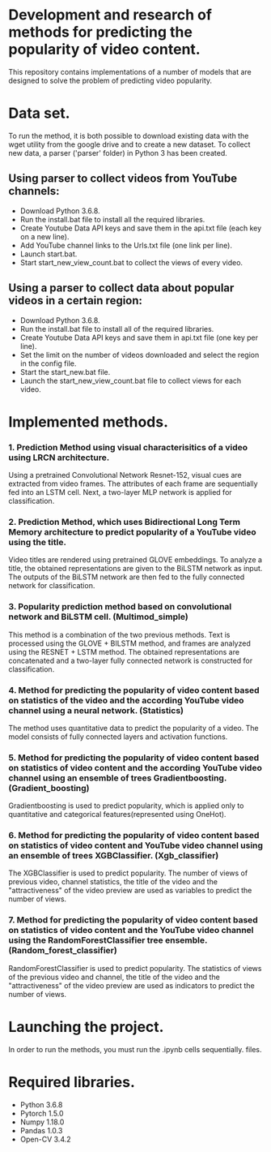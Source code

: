 #  Development and research of methods for predicting the popularity of video content.
This repository contains implementations of a number of models that are designed to solve the problem of predicting video popularity.
# Data set.
To run the method, it is both possible to download existing data with the wget utility from the google drive and to create a new dataset. To collect new data, a parser ('parser' folder) in Python 3 has been created.
## Using parser to collect videos from YouTube channels:
- Download Python 3.6.8.
- Run the install.bat file to install all the required libraries.
- Create Youtube Data API keys  and save them in the api.txt file (each key on a new line).
- Add YouTube channel links to the Urls.txt file (one link per line).
- Launch start.bat.
- Start start_new_view_count.bat to collect the views of every video.
## Using a parser to collect data about popular videos in a certain region:
- Download Python 3.6.8.
- Run the install.bat file to install all of the required libraries.
- Create Youtube Data API keys  and save them in api.txt file (one key per line).
- Set the limit on the number of videos downloaded and select the region in the config file.
- Start the start_new.bat file.
- Launch the start_new_view_count.bat file to collect views for each video.
# Implemented methods.
### 1. Prediction Method using visual characterisitics of a video using LRCN architecture.
Using a pretrained Convolutional Network Resnet-152, visual cues are extracted from video frames. The attributes of each frame are sequentially fed into an LSTM cell. Next, a two-layer MLP network is applied for classification.

### 2. Prediction Method, which uses Bidirectional Long Term Memory architecture to predict popularity of a YouTube video using the title.
Video titles are rendered using pretrained GLOVE embeddings. To analyze a title, the obtained representations are given to the BiLSTM network as input. The outputs of the BiLSTM network are then fed to the fully connected network for classification.

### 3. Popularity prediction method based on convolutional network and BiLSTM cell. (Multimod_simple)
This method is a combination of the two previous methods. Text is processed using the GLOVE + BILSTM method, and frames are analyzed using the RESNET + LSTM method. The obtained representations are concatenated and a two-layer fully connected network is constructed for classification.


### 4. Method for predicting the popularity of video content based on statistics of the video and the according YouTube video channel using a neural network. (Statistics)
The method uses quantitative data to predict the popularity of a video. The model consists of fully connected layers and activation functions.

### 5. Method for predicting the popularity of video content based on statistics of video content and the according YouTube video channel using an ensemble of trees Gradientboosting.(Gradient_boosting)
Gradientboosting is used to predict popularity, which is applied only to quantitative and categorical features(represented using OneHot).

### 6. Method for predicting the popularity of video content based on statistics of video content and YouTube video channel using an ensemble of trees XGBClassifier. (Xgb_classifier)
The XGBClassifier is used to predict popularity. The number of views of previous video, channel statistics, the title of the video and the "attractiveness" of the video preview are used as variables to predict the number of views.

### 7. Method for predicting the popularity of video content based on statistics of video content and the YouTube video channel using the RandomForestClassifier tree ensemble. (Random_forest_classifier)
RandomForestClassifier is used to predict popularity. The statistics of views of the previous video and channel, the title of the video and the "attractiveness" of the video preview are used as indicators to predict the number of views.

# Launching the project.
In order to run the methods, you must run the .ipynb cells sequentially. files.

# Required libraries.
- Python 3.6.8
- Pytorch 1.5.0
- Numpy 1.18.0
- Pandas 1.0.3
- Open-CV 3.4.2












